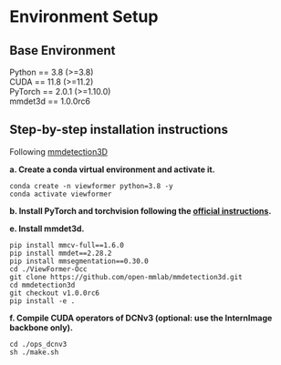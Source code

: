 # Environment Setup

## Base Environment 
Python == 3.8  (>=3.8) \
CUDA == 11.8  (>=11.2) \
PyTorch == 2.0.1  (>=1.10.0) \
mmdet3d == 1.0.0rc6

## Step-by-step installation instructions

Following [mmdetection3D](https://github.com/open-mmlab/mmdetection3d)


**a. Create a conda virtual environment and activate it.**
```shell
conda create -n viewformer python=3.8 -y
conda activate viewformer
```

**b. Install PyTorch and torchvision following the [official instructions](https://pytorch.org/).**

**e. Install mmdet3d.**
```shell
pip install mmcv-full==1.6.0
pip install mmdet==2.28.2
pip install mmsegmentation==0.30.0
cd ./ViewFormer-Occ
git clone https://github.com/open-mmlab/mmdetection3d.git
cd mmdetection3d
git checkout v1.0.0rc6 
pip install -e .
```

**f. Compile CUDA operators of DCNv3 (optional: use the InternImage backbone only).**
```shell
cd ./ops_dcnv3
sh ./make.sh
```
